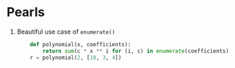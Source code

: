 # Pearls

1. Beautiful use case of `enumerate()`
    ```python
        def polynomial(x, coefficients):
            return sum(c * x ** i for (i, c) in enumerate(coefficients))
        r = polynomial(2, [10, 3, 4])
    ```
